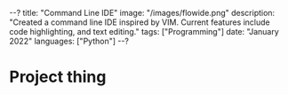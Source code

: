 --?
title: "Command Line IDE"
image: "/images/flowide.png"
description: "Created a command line IDE inspired by VIM. Current features include code highlighting, and text editing."
tags: ["Programming"]
date: "January 2022"
languages: ["Python"]
--?

# Project thing